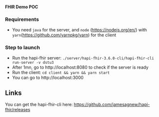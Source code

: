 #### FHIR Demo POC

### Requirements
- You need `java` for the server, and `node` (https://nodejs.org/en/) with `yarn`(https://github.com/yarnpkg/yarn) for the client

### Step to launch
- Run the hapi-fhir server: `./server/hapi-fhir-3.6.0-cli/hapi-fhir-cli run-server -v dstu3`
- After 1mn, go to http://localhost:8080 to check if the server is ready
- Run the client: `cd client && yarn && yarn start`
- You can go to http://localhost:3000

## Links

You can get the hapi-fhir-cli here: https://github.com/jamesagnew/hapi-fhir/releases
